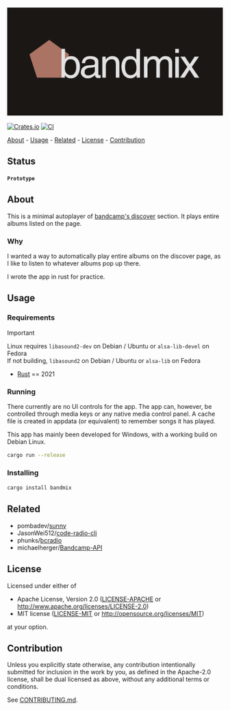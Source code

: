 <!-- TITLE: bandmix -->
<!-- FONT: Mytupi -->
<!-- KEYWORDS: music, streaming  -->
<!-- LANGUAGES: Rust -->
<!-- TECHNOLOGY: RESTful API, HTTP -->
<!-- STATUS: Prototype -->

![Logo](<images/bandmix.png>)

[![Crates.io](https://img.shields.io/crates/v/bandmix.svg)](https://crates.io/crates/bandmix)
[![CI](https://github.com/lehuman/bandmix/workflows/CI/badge.svg)](https://github.com/lehuman/bandmix/actions)

[About](#about) - [Usage](#usage) - [Related](#related) - [License](#license) - [Contribution](#contribution)

## Status

**`Prototype`**

## About
<!-- DESCRIPTION START -->
This is a minimal autoplayer of [bandcamp's discover](https://bandcamp.com/discover) section. It plays entire albums listed on the page.
<!-- DESCRIPTION END -->

### Why

I wanted a way to automatically play entire albums on the discover page, as I like to listen to whatever albums pop up there.

I wrote the app in rust for practice.

## Usage

### Requirements

> [!IMPORTANT]
> Linux requires `libasound2-dev` on Debian / Ubuntu or `alsa-lib-devel` on Fedora\
> If not building, `libasound2` on Debian / Ubuntu or `alsa-lib` on Fedora

- [Rust](https://www.rust-lang.org/) == 2021

### Running

There currently are no UI controls for the app. The app can, however, be controlled through media keys or any native media control panel.
A cache file is created in appdata (or equivalent) to remember songs it has played.

This app has mainly been developed for Windows, with a working build on Debian Linux.

```sh
cargo run --release
```

### Installing

```sh
cargo install bandmix
```

## Related

- pombadev/[sunny](https://github.com/pombadev/sunny)
- JasonWei512/[code-radio-cli](https://github.com/JasonWei512/code-radio-cli)
- phunks/[bcradio](https://github.com/phunks/bcradio)
- michaelherger/[Bandcamp-API](https://github.com/michaelherger/Bandcamp-API)

## License

Licensed under either of

- Apache License, Version 2.0
   ([LICENSE-APACHE](LICENSE-APACHE) or <http://www.apache.org/licenses/LICENSE-2.0>)
- MIT license
   ([LICENSE-MIT](LICENSE-MIT) or <http://opensource.org/licenses/MIT>)

at your option.

## Contribution

Unless you explicitly state otherwise, any contribution intentionally submitted
for inclusion in the work by you, as defined in the Apache-2.0 license, shall be
dual licensed as above, without any additional terms or conditions.

See [CONTRIBUTING.md](CONTRIBUTING.md).
